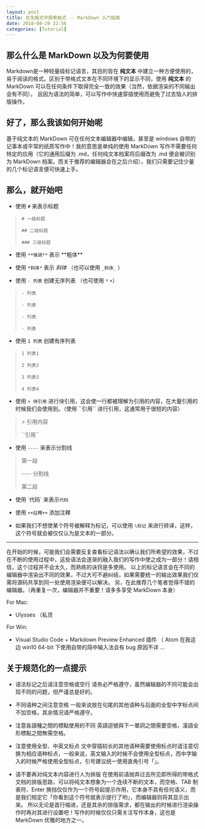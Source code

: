 ```yaml
---
layout: post
title: 在无格式中探索格式 -- MarkDown 入门指南
date: 2018-08-29 22:56
categories: [Tutorial]
---
```


## 那么什么是 MarkDown 以及为何要使用

Markdown是一种轻量级标记语言，其目的皆在 **纯文本** 中建立一种方便使用的，易于阅读的格式。区别于带格式文本在不同环境下的显示不同，使用 **纯文本** 的 MarkDown 可以在任何条件下取得完全一致的效果（当然，依据渲染的不同输出会有不同）。
且因为语法的简单，可以写作中快速穿插使用而避免了过去恼人的排版操作。

## 好了，那么我该如何开始呢

基于纯文本的 MarkDown 可在任何文本编辑器中编辑，甚至是 windows 自带的记事本或平常的纸质写作中！我的意思是单纯的使用 MarkDown 写作不需要任何特定的应用（它的通用后缀为 .md，任何纯文本档案将后缀改为 .md 便会被识别为 MarkDown 档案。而关于推荐的编辑器会在之后介绍），我们只需要记住少量的几个标记语言便可快速上手。

## 那么，就开始吧

- 使用 `#` 来表示标题
> `# 一级标题`
>
> `## 二级标题`
>
> `### 三级标题`

- 使用 `**强调**` 表示 \*\*粗体\*\*

- 使用 `*斜体*` 表示 *斜体* （也可以使用 `_斜体_` ）

- 使用 `- 列表` 创建无序列表 （也可使用 `*` `+`）
> `- 列表`
>
> `- 列表`
>
> `- 列表`
>
> `- 列表`

- 使用 `1 列表` 创建有序列表
> `1 列表1`
>
> `2 列表2`
>
> `3 列表3`
>
> `4 列表4`

- 使用 `> 块引用` 进行块引用，这会使一行都被理解为引用的内容，在大量引用的时候我们会使用到。（使用 \`\`引用\`\` 进行引用，这通常用于很短的内容）
> \> 引用内容
>
> \`\`引用\`\`

- 使用 `----` 来表示分割线
> 第一段
>
> ---- 分割线
>
> 第二段

- 使用 \`代码\` 来表示`代码`

- 使用 `++註釋++` 添加注釋 

- 如果我们不想使某个符号被解释为标记，可以使用 `\标记` 来进行转译，这样，这个符号就会被仅仅认为是文本的一部分。

---- 

在开始的时候，可能我们会需要反复查看标记语法以确认我们所希望的效果，不过在不断的使用过程中，这些语法会逐渐的融入我们的写作中使之成为一部分！请相信，这个过程并不会太久，而熟练的诀窍是多使用。
以上的标记语言会在不同的编辑器中渲染出不同的效果，不过大可不避纠结，如果需要统一的输出效果我们仅需将源码共享到同一处使用渲染便可以解决。
另，在此推荐几个笔者觉得不错的编辑器。（再重复一次，编辑器并不重要！请多多享受 MarkDown 本身）

For Mac:

- Ulysses
（私货

For Win:

- Visual Studio Code + Markdown Preview Enhanced 插件
（ Atom 在我这边 win10 64-bit 下使用自带的简中输入法会有 bug 原因不详 ...

## 关于规范化的一点提示

- 语法标记之后请注意空格或空行
请务必严格遵守，虽然编辑器的不同可能会出现不同的问题，但严谨总是好的。

- 不同语种之间注意空格
一般来说放在句尾的其他语种与后面的全型中字标点间不加空格，其余情况请严格遵守。

- 注意各語種之間的標點使用的不同
英語逗號與下一單詞之間需要空格，漢語全形標點之間無需空格。

- 注意使用全型、中英文标点
文中穿插较长的其他语种需要使用标点时请注意切换为相应语种标点，一般来说，英文输入的时候不会使用全型标点，而中字输入的时候严格使用全型标点，引号建议统一使用直角引号「」。

- 请不要再对纯文本内容进行人为排版
在使用前请抛弃过去所见即所得的带格式文档的排版思路，可以将纯文本想象为一个连续不断的文本，而空格、TAB 制表符、Enter 换挡仅仅作为一个符号起提示作用，它本身不具有任何语义，而是我们规定它「你看到这个符号就表示提行了哟」，而编辑器则将其显示出来。
所以无论是首行缩进，还是其余的排版需求，都在输出的时候进行渲染操作时再对其进行设置吧！写作的时候仅仅只需关注写作本身，这也是 MarkDown 优雅的地方之一。
